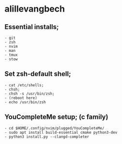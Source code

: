 # **alillevangbech**

## Essential installs;
	- git
	- zsh
	- nvim
	- man
	- tmux
	- stow

## Set zsh-default shell;
	- cat /etc/shells;
	- chsh;
	- chsh -s /usr/bin/zsh;
	- (reboot here)
	- echo /usr/bin/zsh

## YouCompleteMe setup; (c family)
	- cd $HOME/.config/nvim/plugged/YouCompleteMe/
	- sudo apt install build-essential cmake python3-dev
	- python3 install.py --clangd-completer
